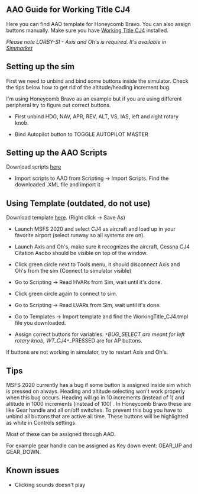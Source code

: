 ## AAO Guide for Working Title CJ4

Here you can find AAO template for Honeycomb Bravo. You can also assign buttons manually. Make sure you have [Working Title CJ4](https://github.com/Working-Title-MSFS-Mods/fspackages) installed.

*Please note LORBY-SI - Axis and Oh's is required. It's available in [Simmarket](https://secure.simmarket.com/lorby-si-axis-and-ohs-fsx-p3d-msfs.phtml)*



## Setting up the sim

First we need to unbind and bind some buttons inside the simulator. Check the tips below how to get rid of the altitude/heading increment bug.

I'm using Honeycomb Bravo as an example but if you are using different peripheral try to figure out correct buttons.

- First unbind HDG, NAV, APR, REV, ALT, VS, IAS, left and right rotary knob.

- Bind Autopilot button to TOGGLE AUTOPILOT MASTER



## Setting up the AAO Scripts

Download scripts [here](https://github.com/blindye/aao_guides/blob/main/wt_cj4/wt_cj4_scripts.xml) 

- Import scripts to AAO from Scripting -> Import Scripts. Find the downloaded .XML file and import it




## Using Template (outdated, do not use)

Download template [here](https://raw.githubusercontent.com/blindye/aao_guides/main/wt_cj4/WorkingTitle_CJ4.tmpl). (Right click -> Save As)

- Launch MSFS 2020 and select CJ4 as aircraft and load up in your favorite airport (select runway so all systems are on).

- Launch Axis and Oh's, make sure it recognizes the aircraft, Cessna CJ4 Citation Asobo should be visible on top of the window.

- Click green circle next to Tools menu, it should disconnect Axis and Oh's from the sim (Connect to simulator visible)

- Go to Scripting -> Read HVARs from Sim, wait until it's done.

- Click green circle again to connect to sim.

- Go to Scripting -> Read LVARs from Sim, wait until it's done.

- Go to Templates -> Import template and find the WorkingTitle_CJ4.tmpl file you downloaded.

- Assign correct buttons for variables.  <code>&ast;</code>_BUG_SELECT are meant for left rotary knob, WT_CJ4_<code>&ast;</code>_PRESSED are for AP buttons.

If buttons are not working in simulator, try to restart Axis and Oh's.



## Tips

MSFS 2020 currently has a bug if some button is assigned inside sim which is pressed on always. Heading and altitude selecting won't work properly when this bug occurs. Heading will go in 10 increments (instead of 1) and altitude in 1000 increments (instead of 100) . In Honeycomb Bravo these are like Gear handle and all on/off switches. To prevent this bug you have to unbind all buttons that are active all time. These buttons will be highlighted as white in Controls settings. 

Most of these can be assigned through AAO.

For example gear handle can be assigned as Key down event: GEAR_UP and GEAR_DOWN.



## Known issues

- Clicking sounds doesn't play

